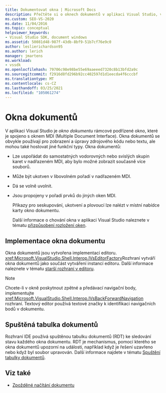 ```yaml
---
title: Dokumentovat okna | Microsoft Docs
description: Přečtěte si o oknech dokumentů v aplikaci Visual Studio, včetně způsobu jejich implementace a způsobu, jakým běžící tabulka dokumentů (RDT) sleduje svůj stav.
ms.custom: SEO-VS-2020
ms.date: 11/04/2016
ms.topic: conceptual
helpviewer_keywords:
- Visual Studio SDK, document windows
ms.assetid: 50081d48-987f-43db-8bf9-51b7cf76e9c0
author: leslierichardson95
ms.author: lerich
manager: jmartens
ms.workload:
- vssdk
ms.openlocfilehash: 79706c98e98be55e69aaeeed7320c8b13bfd2a9c
ms.sourcegitcommit: f2916d8fd296b92cc402597d1d1eecda4f6cccbf
ms.translationtype: MT
ms.contentlocale: cs-CZ
ms.lasthandoff: 03/25/2021
ms.locfileid: "105061274"
---
```

# <a name="document-windows"></a>Okna dokumentů
V aplikaci Visual Studio je *okno dokumentu* rámcové podřízené okno, které je spojeno s oknem MDI (Multiple Document Interface). Okna dokumentů se obvykle používají pro zobrazení a úpravy zdrojového kódu nebo textu, ale mohou také hostovat jiné funkční typy. Okna dokumentů:

- Lze uspořádat do samostatných vodorovných nebo svislých skupin karet v nadřazeném MDI, aby bylo možné zobrazit současně více souborů.

- Může být ukotven v libovolném pořadí v nadřazeném MDI.

- Dá se volně uvolnit.

- Jsou propojeny v pořadí prvků do jiných oken MDI.

  Příkazy pro seskupování, ukotvení a plovoucí lze nalézt v místní nabídce karty okno dokumentu.

  Další informace o chování okna v aplikaci Visual Studio naleznete v tématu [přizpůsobení rozložení oken](../../ide/customizing-window-layouts-in-visual-studio.md).

## <a name="document-window-implementation"></a>Implementace okna dokumentu
 Okna dokumentů jsou vytvořena implementací editoru. <xref:Microsoft.VisualStudio.Shell.Interop.IVsEditorFactory>Rozhraní vytváří okna dokumentů jako součást vytváření instancí editoru. Další informace naleznete v tématu [starší rozhraní v editoru](/previous-versions/visualstudio/visual-studio-2015/extensibility/legacy-interfaces-in-the-editor?preserve-view=true&view=vs-2015).

> [!NOTE]
> Chcete-li v okně poskytnout zpětné a předávací navigační body, implementujte <xref:Microsoft.VisualStudio.Shell.Interop.IVsBackForwardNavigation> rozhraní. Textový editor používá textové značky k identifikaci navigačních bodů v dokumentu.

## <a name="the-running-document-table"></a>Spuštěná tabulka dokumentů
 Rozhraní IDE používá spuštěnou tabulku dokumentů (RDT) ke sledování stavu každého okna dokumentu. RDT je mechanismus, pomocí kterého se okna dokumentů upozorní na události, například když je řešení uzavřeno nebo když byl soubor upravován. Další informace najdete v tématu [Spuštění tabulky dokumentů](../../extensibility/internals/running-document-table.md).

## <a name="see-also"></a>Viz také
- [Zpožděné načítání dokumentu](../../extensibility/internals/delayed-document-loading.md)
